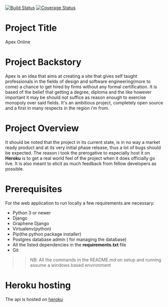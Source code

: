 [![Build Status](https://travis-ci.com/MainaKamau92/apexselftaughtapi.svg?branch=develop)](https://travis-ci.com/MainaKamau92/apexselftaughtapi)
[![Coverage Status](https://coveralls.io/repos/github/MainaKamau92/apexselftaughtapi/badge.svg?branch=ch-travis-integration-166927852)](https://coveralls.io/github/MainaKamau92/apexselftaughtapi?branch=ch-travis-integration-166927852)


# Project Title

Apex Online

# Project Backstory
Apex is an idea that aims at creating a site that gives self
taught professionals in the fields of design and software
engineering(more to come) a chance to get hired by firms without any formal
certification. It is based of the belief that getting a degree,
diploma and the like however important it may be should not
suffice as reason enough to exercise monopoly over said fields.
It's an ambitious project, completely open source and a first
in many respects in the region i'm from.

# Project Overview
It should be noted that the project in its current state, is in no way a market ready product and at its very initial phase release, thus a lot of bugs should be expected. The reason i took the prerogative to especially host it on **Heroku** is to get a real world feel of the project when it does officially go live. It is also meant to elicit as much feedback from fellow developers as possible.

# Prerequisites
For the web application to run locally a few requirements are necessary:
* Python 3 or newer
* Django
* Graphene Django
* Virtualenv(python)
* Pip(the python package installer)
* Postgres database admin ( for managing the database)
* All the listed dependencies in the **requirements.txt** file
* Git
>> NB: All the commands in the README.md on setup and running assume a windows based environment

# Heroku hosting
The api is hosted on [heroku](https://apexselftaughtapi.herokuapp.com/apexselftaught/)